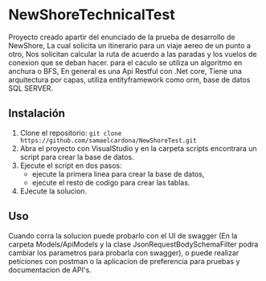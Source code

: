 # NewShoreTechnicalTest

Proyecto creado apartir del enunciado de la prueba de desarrollo de NewShore,
La cual solicita un itinerario para un viaje aereo de un punto a otro,
Nos solicitan calcular la ruta de acuerdo a las paradas y los vuelos de conexion 
que se deban hacer. para el caculo se utiliza un algoritmo en anchura o BFS,
En general es una Api Restful con .Net core, Tiene una arquitectura por capas, 
utiliza entityframework como orm, base de datos SQL SERVER.

## Instalación

1. Clone el repositorio: `git clone https://github.com/samaelcardona/NewShoreTest.git`
2. Abra el proyecto con VisualStudio y en la carpeta scripts encontrara un script para crear la base de datos.
3. Ejecute el script en dos pasos:
	- ejecute la primera linea para crear la base de datos,
	- ejecute el resto de codigo para crear las tablas. 
4. EJecute la solucion. 

## Uso

Cuando corra la solucion puede probarlo con el UI de swagger 
(En la carpeta Models/ApiModels y la clase JsonRequestBodySchemaFilter 
podra cambiar los parametros para probarla con swagger), 
o puede realizar peticiones con postman o la aplicacion de preferencia
para pruebas y documentacion de API's.
